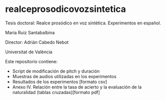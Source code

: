 # realceprosodicovozsintetica
Tesis doctoral: Realce prosódico en voz sintética. Experimentos en español.

Maria Ruiz Santabalbina

Director: Adrián Cabedo Nebot

Universitat de València

Este repositorio contiene:
* Script de modificación de pitch y duración
* Muestras de audios utilizadas en los experimentos
* Resultados de los experimentos [formato csv]
* Anexo IV. Relación entre la tasa de acierto y la evaluación de la naturalidad (tablas cruzadas)[formato pdf]
